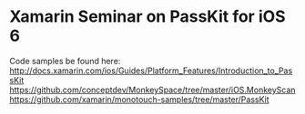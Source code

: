 Xamarin Seminar on PassKit for iOS 6
====================================

Code samples be found here: 
http://docs.xamarin.com/ios/Guides/Platform_Features/Introduction_to_PassKit
https://github.com/conceptdev/MonkeySpace/tree/master/iOS.MonkeyScan
https://github.com/xamarin/monotouch-samples/tree/master/PassKit